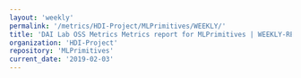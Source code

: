 ```yaml
---
layout: 'weekly'
permalink: '/metrics/HDI-Project/MLPrimitives/WEEKLY/'
title: 'DAI Lab OSS Metrics Metrics report for MLPrimitives | WEEKLY-REPORT-2019-02-03'
organization: 'HDI-Project'
repository: 'MLPrimitives'
current_date: '2019-02-03'
---
```

